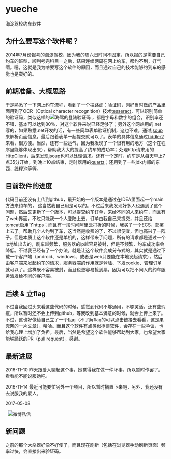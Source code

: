 # yueche
海淀驾校约车软件

## 为什么要写这个软件呢？
   2014年7月份报考的海淀驾校，因为我的周六日时间不固定，所以报的是需要自己约车的班型，顺利考完科目一之后，结果连续两周在网上约车，都约不到，好气啊。嗯，这就是我为啥要写这个软件的原因，而且通过自己的技术能够约到车的感觉也是蛮好的。
   
## 前期准备、大概思路
   于是熟悉了一下网上约车流程，看到了一个拦路虎：验证码，刚好当时做的产品里面用到了OCR（Optical character recognition）技术[tesseract](https://github.com/tesseract-ocr/tesseract)，可以识别简单的验证码，类似这样的![海驾的登陆验证码](http://haijia.bjxueche.net/tools/CreateCode.ashx?key=ImgCode&random=0.4004024330433442)
，都是字母和数字的组合，识别率还不错，基本可以达到80%，对这个软件来说已经足够了；另外这个网站用的.net写的，如果熟悉.net开发的话，有一些简单表单验证机制，这也不难，通过[jsoup](https://github.com/jhy/jsoup)来解析页面信息，最后跟着表单一起提交就可以了。表单的具体信息通过[fiddler2](https://www.telerik.com/download/fiddler/fiddler2)来看，很方便。当然，还有一些运气，因为我发现了一个很有用的地方（这个在程序里能够体现出来），帮助我大大的提高了约车的成功率；处理http请求用的[HttpClient](https://hc.apache.org/httpcomponents-client-4.5.x/index.html)，后来发现jsoup也可以处理请求。还有一个定时，约车是从每天早上7点35分开始，到晚上10点结束，定时器用的[quartz](https://github.com/quartz-scheduler/quartz)；还用到了一些jdk内部的东西，线程池等等。

## 目前软件的进度
 代码目前还没有上传到github，最开始的一个版本是通过在IDEA里面起一个main方法来约车的， 这当然我自己用是可以的。不过后来我发现好多人也遇到了这个问题，然后又更新了一个版本，可以提交约车订单，来给不同的人来约车，而且有了web界面，不过只能我一个人登陆上去，订单由我自己来提交，并且还给tomcat启用了https；而且有一段时间阿里云打折的时候，我买了一个ECS，部署上去了。帮助几个人约到了车，这当然是收费的了，不过很便宜，但也高兴了一阵子。但是本质上这个软件还是单机的，这样带来了问题，所有的请求都是通过一个ip地址出去的，刷车越频繁，服务器的ip越容易被封，但是不频繁，约车成功率会降低。不过我已经有了一个办法，就是让这个软件变成分布式的，其实就是通过下载一个客户端（android、windows、或者是web只要能在本地发起请求），然后由客户端来发起约车的请求，服务器端的作用就是登陆、下发cookie、管理订单就可以了。这样既不容易被封，而且也更容易抢到票，因为可以把不同人的约车服务派发给不同的客户端。
 
## 后续 & 立flag
  不过当我回过头来看这些代码的时候，感觉到代码不够通用，不够灵活，还有些瑕疵，所以暂时还不会上传到github，等我改到基本满意的时候，就会上传上来了。不过，这也好像给自己立了一个[flag](http://www.guokr.com/article/440659/)（不了解flag的可以点击链接去看看，这是果壳网的一片文章），哈哈。而且这个软件有点类似抢票软件，会存在一些争议，也给我心理上增加了负担。最后，当然是希望这个软件能够帮助到大家，也希望大家能够踊跃的PR（pull request），感谢。
  
## 最新进展 
   2016-11-10
   昨天跟爱人聊起这个事，她觉得我在做一件坏事，所以暂时作罢了。看看能不能说服她吧。
   
   2016-11-14
   最近可能要忙另外一个项目，所以暂时搁置下来吧，另外，我还没有去说服我的爱人。
  
   2017-05-08
   
   ![微博私信](http://wx1.sinaimg.cn/mw690/653b926fgy1ffdzb3l6kjj20m60hsacc.jpg)
   
## 新问题
  之前的那个大杀器好像不好使了，而且现在刷新（包括在浏览器手动刷新页面）频率过快，会直接出来验证码。
  
